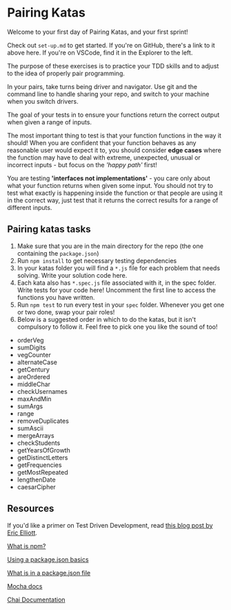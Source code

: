 # Pairing Katas

Welcome to your first day of Pairing Katas, and your first sprint!

Check out `set-up.md` to get started. If you're on GitHub, there's a link to it above here. If you're on VSCode, find it in the Explorer to the left.

The purpose of these exercises is to practice your TDD skills and to adjust to the idea of properly pair programming.

In your pairs, take turns being driver and navigator. Use git and the command line to handle sharing your repo, and switch to your machine when you switch drivers.

The goal of your tests in to ensure your functions return the correct output when given a range of inputs.

The most important thing to test is that your function functions in the way it should! When you are confident that your function behaves as any reasonable user would expect it to, you should consider **edge cases** where the function may have to deal with extreme, unexpected, unusual or incorrect inputs - but focus on the _'happy path'_ first!

You are testing **'interfaces not implementations'** - you care only about what your function returns when given some input. You should not try to test what exactly is happening inside the function or that people are using it in the correct way, just test that it returns the correct results for a range of different inputs.

## Pairing katas tasks

1. Make sure that you are in the main directory for the repo (the one containing the `package.json`)
2. Run `npm install` to get necessary testing dependencies
3. In your katas folder you will find a `*.js` file for each problem that needs solving. Write your solution code here.
4. Each kata also has `*.spec.js` file associated with it, in the spec folder. Write tests for your code here! Uncomment the first line to access the functions you have written.
5. Run `npm test` to run every test in your `spec` folder. Whenever you get one or two done, swap your pair roles!
6. Below is a suggested order in which to do the katas, but it isn't compulsory to follow it. Feel free to pick one you like the sound of too! 

- orderVeg
- sumDigits
- vegCounter
- alternateCase
- getCentury
- areOrdered
- middleChar
- checkUsernames
- maxAndMin
- sumArgs
- range
- removeDuplicates
- sumAscii
- mergeArrays
- checkStudents
- getYearsOfGrowth
- getDistinctLetters
- getFrequencies
- getMostRepeated
- lengthenDate
- caesarCipher


## Resources

If you'd like a primer on Test Driven Development, read [this blog post by Eric Elliott](https://medium.com/javascript-scene/what-every-unit-test-needs-f6cd34d9836d).

[What is npm?](https://docs.npmjs.com/getting-started/what-is-npm)

[Using a package.json basics](https://docs.npmjs.com/getting-started/using-a-package.json)

[What is in a package.json file](https://docs.npmjs.com/files/package.json)

[Mocha docs](https://mochajs.org/)

[Chai Documentation](http://chaijs.com/api/bdd/)
